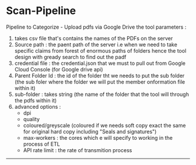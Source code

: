 # Scan-Pipeline
Pipeline to Categorize - Upload pdfs via Google Drive 
the tool parameters :
1. takes csv file that's contains the names of the PDFs on the server
2. Source path : the paent path of the server i.e when we need to take specific claims from forest of enormous paths of folders hence the tool design with gready search to find out the padf
3. credential file : the credential.json that we must to pull out from Google Cloud Console (for Google drive api)
4. Parent Folder Id : the id of the folder tht we needs to put the sub folder (the sub foler where the folder we will put the member onformation file within it)
5. sub-folder : takes string (the name of the folder that the tool will through the pdfs within it)
6. advanced options :
     * dpi
     * quality
     * coloured/greyscale (coloured if we needs soft copy exact the same for original hard copy including "Seals and signatures")
     * max-workers : the cores which e will specify to working in the process of ETL
     * API rate limit : the rate of transmition process
  ------------
  
